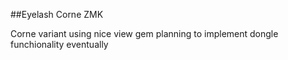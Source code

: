 ##Eyelash Corne ZMK

Corne variant
using nice view gem
planning to implement dongle funchionality eventually

